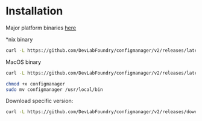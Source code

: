 # Installation

Major platform binaries [here](https://github.com/DevLabFoundry/configmanager/v2/releases)

*nix binary

```bash
curl -L https://github.com/DevLabFoundry/configmanager/v2/releases/latest/download/configmanager-linux -o configmanager
```

MacOS binary

```bash
curl -L https://github.com/DevLabFoundry/configmanager/v2/releases/latest/download/configmanager-darwin -o configmanager
```

```bash
chmod +x configmanager
sudo mv configmanager /usr/local/bin
```

Download specific version:

```bash
curl -L https://github.com/DevLabFoundry/configmanager/v2/releases/download/v0.5.0/configmanager-`uname -s` -o configmanager
```
